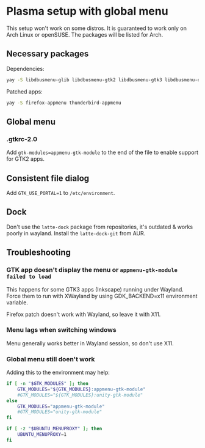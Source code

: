 # Plasma setup with global menu

This setup won't work on some distros. It is guaranteed to work only on Arch Linux or openSUSE. The packages will be listed for Arch.

## Necessary packages

Dependencies:

```sh
yay -S libdbusmenu-glib libdbusmenu-gtk2 libdbusmenu-gtk3 libdbusmenu-qt5 libdbusmenu-qt6 appmenu-gtk-module plasma-wayland-session
```

Patched apps:

```sh
yay -S firefox-appmenu thunderbird-appmenu
```

## Global menu

### .gtkrc-2.0

Add `gtk-modules=appmenu-gtk-module` to the end of the file to enable support for GTK2 apps.

## Consistent file dialog

Add `GTK_USE_PORTAL=1` to `/etc/environment`.

## Dock

Don't use the `latte-dock` package from repositories, it's outdated & works poorly in wayland. Install the `latte-dock-git` from AUR.

## Troubleshooting

### GTK app doesn't display the menu or `appmenu-gtk-module failed to load`

This happens for some GTK3 apps (Inkscape) running under Wayland. Force them to run with XWayland by using GDK_BACKEND=x11 environment variable.

Firefox patch doesn't work with Wayland, so leave it with X11.

### Menu lags when switching windows

Menu generally works better in Wayland session, so don't use X11.

### Global menu still doen't work

Adding this to the environment may help:

```sh
if [ -n "$GTK_MODULES" ]; then
    GTK_MODULES="${GTK_MODULES}:appmenu-gtk-module"
    #GTK_MODULES="${GTK_MODULES}:unity-gtk-module"
else
    GTK_MODULES="appmenu-gtk-module"
    #GTK_MODULES="unity-gtk-module"
fi

if [ -z "$UBUNTU_MENUPROXY" ]; then
    UBUNTU_MENUPROXY=1
fi
```
